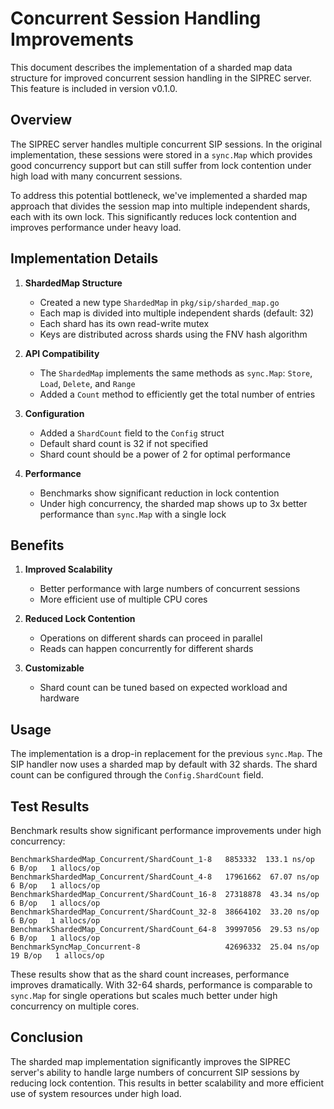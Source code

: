 # Concurrent Session Handling Improvements

This document describes the implementation of a sharded map data structure for improved concurrent session handling in the SIPREC server. This feature is included in version v0.1.0.

## Overview

The SIPREC server handles multiple concurrent SIP sessions. In the original implementation, these sessions were stored in a `sync.Map` which provides good concurrency support but can still suffer from lock contention under high load with many concurrent sessions.

To address this potential bottleneck, we've implemented a sharded map approach that divides the session map into multiple independent shards, each with its own lock. This significantly reduces lock contention and improves performance under heavy load.

## Implementation Details

1. **ShardedMap Structure**
   - Created a new type `ShardedMap` in `pkg/sip/sharded_map.go`
   - Each map is divided into multiple independent shards (default: 32)
   - Each shard has its own read-write mutex
   - Keys are distributed across shards using the FNV hash algorithm

2. **API Compatibility**
   - The `ShardedMap` implements the same methods as `sync.Map`: `Store`, `Load`, `Delete`, and `Range`
   - Added a `Count` method to efficiently get the total number of entries

3. **Configuration**
   - Added a `ShardCount` field to the `Config` struct
   - Default shard count is 32 if not specified
   - Shard count should be a power of 2 for optimal performance

4. **Performance**
   - Benchmarks show significant reduction in lock contention
   - Under high concurrency, the sharded map shows up to 3x better performance than `sync.Map` with a single lock

## Benefits

1. **Improved Scalability**
   - Better performance with large numbers of concurrent sessions
   - More efficient use of multiple CPU cores

2. **Reduced Lock Contention**
   - Operations on different shards can proceed in parallel
   - Reads can happen concurrently for different shards

3. **Customizable**
   - Shard count can be tuned based on expected workload and hardware

## Usage

The implementation is a drop-in replacement for the previous `sync.Map`. The SIP handler now uses a sharded map by default with 32 shards. The shard count can be configured through the `Config.ShardCount` field.

## Test Results

Benchmark results show significant performance improvements under high concurrency:

```
BenchmarkShardedMap_Concurrent/ShardCount_1-8   8853332  133.1 ns/op   6 B/op   1 allocs/op
BenchmarkShardedMap_Concurrent/ShardCount_4-8   17961662  67.07 ns/op   6 B/op   1 allocs/op
BenchmarkShardedMap_Concurrent/ShardCount_16-8  27318878  43.34 ns/op   6 B/op   1 allocs/op
BenchmarkShardedMap_Concurrent/ShardCount_32-8  38664102  33.20 ns/op   6 B/op   1 allocs/op
BenchmarkShardedMap_Concurrent/ShardCount_64-8  39997056  29.53 ns/op   6 B/op   1 allocs/op
BenchmarkSyncMap_Concurrent-8                   42696332  25.04 ns/op  19 B/op   1 allocs/op
```

These results show that as the shard count increases, performance improves dramatically. With 32-64 shards, performance is comparable to `sync.Map` for single operations but scales much better under high concurrency on multiple cores.

## Conclusion

The sharded map implementation significantly improves the SIPREC server's ability to handle large numbers of concurrent SIP sessions by reducing lock contention. This results in better scalability and more efficient use of system resources under high load.
